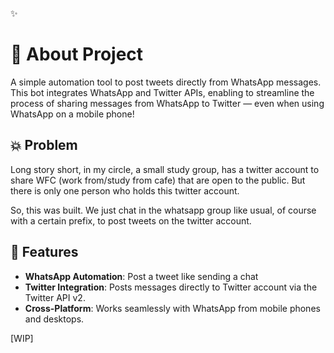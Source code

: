 ✨

# 🤖 About Project 

A simple automation tool to post tweets directly from WhatsApp messages. This bot integrates WhatsApp and Twitter APIs, enabling to streamline the process of sharing messages from WhatsApp to Twitter — even when using WhatsApp on a mobile phone!


## 💥 Problem

Long story short, in my circle, a small study group, has a twitter account to share WFC (work from/study from cafe) that are open to the public. But there is only one person who holds this twitter account.

So, this was built. We just chat in the whatsapp group like usual, of course with a certain prefix, to post tweets on the twitter account.



## 🚀 Features

- **WhatsApp Automation**: Post a tweet like sending a chat
- **Twitter Integration**: Posts messages directly to Twitter account via the Twitter API v2.
- **Cross-Platform**: Works seamlessly with WhatsApp from mobile phones and desktops.

[WIP]
